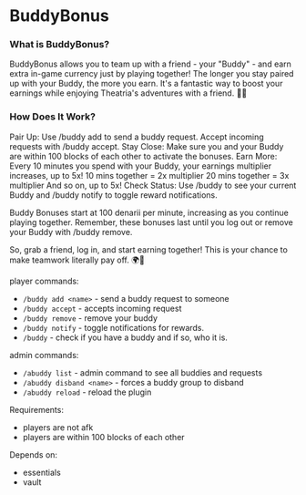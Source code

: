 # BuddyBonus

### What is BuddyBonus?
BuddyBonus allows you to team up with a friend - your "Buddy" - and earn extra in-game currency just by playing together! The longer you stay paired up with your Buddy, the more you earn. It's a fantastic way to boost your earnings while enjoying Theatria's adventures with a friend. 🤝✨

### How Does It Work?
Pair Up: Use /buddy add <name> to send a buddy request. Accept incoming requests with /buddy accept.
Stay Close: Make sure you and your Buddy are within 100 blocks of each other to activate the bonuses.
Earn More: Every 10 minutes you spend with your Buddy, your earnings multiplier increases, up to 5x!
10 mins together = 2x multiplier
20 mins together = 3x multiplier
And so on, up to 5x!
Check Status: Use /buddy to see your current Buddy and /buddy notify to toggle reward notifications.

Buddy Bonuses start at 100 denarii per minute, increasing as you continue playing together. Remember, these bonuses last until you log out or remove your Buddy with /buddy remove.

So, grab a friend, log in, and start earning together! This is your chance to make teamwork literally pay off. 🌍💸

player commands:
- `/buddy add <name>` - send a buddy request to someone
- `/buddy accept` - accepts incoming request
- `/buddy remove` - remove your buddy
- `/buddy notify` - toggle notifications for rewards.
- `/buddy` - check if you have a buddy and if so, who it is.

admin commands:
- `/abuddy list` - admin command to see all buddies and requests
- `/abuddy disband <name>` - forces a buddy group to disband
- `/abuddy reload` - reload the plugin

Requirements:
- players are not afk
- players are within 100 blocks of each other

Depends on:
- essentials
- vault
